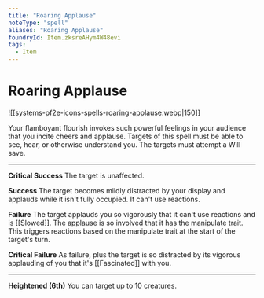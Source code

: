 ```yaml
---
title: "Roaring Applause"
noteType: "spell"
aliases: "Roaring Applause"
foundryId: Item.zksreAHym4W48evi
tags:
  - Item
---
```


# Roaring Applause
![[systems-pf2e-icons-spells-roaring-applause.webp|150]]

Your flamboyant flourish invokes such powerful feelings in your audience that you incite cheers and applause. Targets of this spell must be able to see, hear, or otherwise understand you. The targets must attempt a Will save.

* * *

**Critical Success** The target is unaffected.

**Success** The target becomes mildly distracted by your display and applauds while it isn't fully occupied. It can't use reactions.

**Failure** The target applauds you so vigorously that it can't use reactions and is [[Slowed]]. The applause is so involved that it has the manipulate trait. This triggers reactions based on the manipulate trait at the start of the target's turn.

**Critical Failure** As failure, plus the target is so distracted by its vigorous applauding of you that it's [[Fascinated]] with you.

* * *

**Heightened (6th)** You can target up to 10 creatures.
